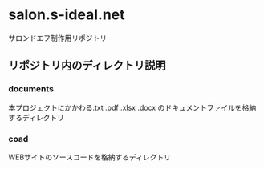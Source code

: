 # salon.s-ideal.net
サロンドエフ制作用リポジトリ

## リポジトリ内のディレクトリ説明

### documents

本プロジェクトにかかわる.txt .pdf .xlsx .docx のドキュメントファイルを格納するディレクトリ

### coad

WEBサイトのソースコードを格納するディレクトリ
